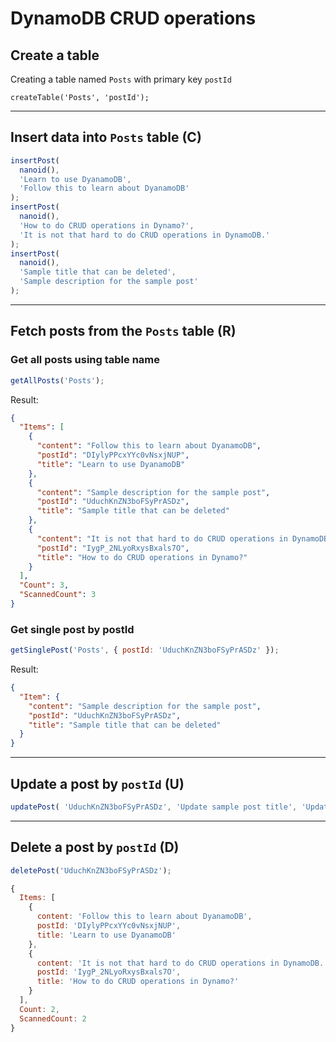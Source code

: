 # DynamoDB CRUD operations

## Create a table

Creating a table named `Posts` with primary key `postId`

`createTable('Posts', 'postId');`

---

## Insert data into `Posts` table (C)

```js
insertPost(
  nanoid(),
  'Learn to use DyanamoDB',
  'Follow this to learn about DyanamoDB'
);
insertPost(
  nanoid(),
  'How to do CRUD operations in Dynamo?',
  'It is not that hard to do CRUD operations in DynamoDB.'
);
insertPost(
  nanoid(),
  'Sample title that can be deleted',
  'Sample description for the sample post'
);
```

---

## Fetch posts from the `Posts` table (R)

### Get all posts using table name

```js
getAllPosts('Posts');
```

Result:

```json
{
  "Items": [
    {
      "content": "Follow this to learn about DyanamoDB",
      "postId": "DIylyPPcxYYc0vNsxjNUP",
      "title": "Learn to use DyanamoDB"
    },
    {
      "content": "Sample description for the sample post",
      "postId": "UduchKnZN3boFSyPrASDz",
      "title": "Sample title that can be deleted"
    },
    {
      "content": "It is not that hard to do CRUD operations in DynamoDB.",
      "postId": "IygP_2NLyoRxysBxals7O",
      "title": "How to do CRUD operations in Dynamo?"
    }
  ],
  "Count": 3,
  "ScannedCount": 3
}
```

### Get single post by postId

```js
getSinglePost('Posts', { postId: 'UduchKnZN3boFSyPrASDz' });
```

Result:

```json
{
  "Item": {
    "content": "Sample description for the sample post",
    "postId": "UduchKnZN3boFSyPrASDz",
    "title": "Sample title that can be deleted"
  }
}
```

---

## Update a post by `postId` (U)

```js
updatePost( 'UduchKnZN3boFSyPrASDz', 'Update sample post title', 'Updated content' );
```

---

## Delete a post by `postId` (D)

```js
deletePost('UduchKnZN3boFSyPrASDz');
```

```js
{
  Items: [
    {
      content: 'Follow this to learn about DyanamoDB',
      postId: 'DIylyPPcxYYc0vNsxjNUP',
      title: 'Learn to use DyanamoDB'
    },
    {
      content: 'It is not that hard to do CRUD operations in DynamoDB.',
      postId: 'IygP_2NLyoRxysBxals7O',
      title: 'How to do CRUD operations in Dynamo?'
    }
  ],
  Count: 2,
  ScannedCount: 2
}
```
